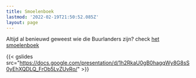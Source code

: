 ```yaml
---
title: Smoelenboek
lastmod: '2022-02-19T21:50:52.085Z'
layout: page
---
```

Altijd al benieuwd geweest wie die Buurlanders zijn? check [het smoelenboek](https://docs.google.com/presentation/d/1h2RkaU0gB0hagqWy8G8sS0yEhXQDLQ_FrOb5LvZUvRo/edit?usp=drivesdk)

{{< gslides src="https://docs.google.com/presentation/d/1h2RkaU0gB0hagqWy8G8sS0yEhXQDLQ_FrOb5LvZUvRo/" >}}

